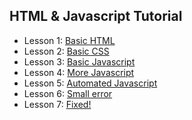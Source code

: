 ## HTML & Javascript Tutorial

* Lesson 1: <a href="https://jsfiddle.net/c1mLx5ej/" target="_blank">Basic HTML</a>
* Lesson 2: <a href="https://jsfiddle.net/x9hfq4je/" target="_blank">Basic CSS</a>
* Lesson 3: <a href="https://jsfiddle.net/v3xm5sg9/" target="_blank">Basic Javascript</a>
* Lesson 4: <a href="https://jsfiddle.net/rsjkb36u/" target="_blank">More Javascript</a>
* Lesson 5: <a href="https://jsfiddle.net/fc5j8r7g/" target="_blank">Automated Javascript</a>
* Lesson 6: <a href="https://jsfiddle.net/u93qosh6/" target="_blank">Small error</a>
* Lesson 7: <a href="https://jsfiddle.net/ug87243c/" target="_blank">Fixed!</a>
